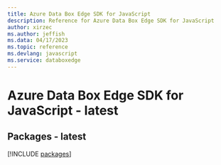 ```yaml
---
title: Azure Data Box Edge SDK for JavaScript
description: Reference for Azure Data Box Edge SDK for JavaScript
author: xirzec
ms.author: jeffish
ms.data: 04/17/2023
ms.topic: reference
ms.devlang: javascript
ms.service: databoxedge
---
```

# Azure Data Box Edge SDK for JavaScript - latest
## Packages - latest
[!INCLUDE [packages](data-box-edge-index.md)]
